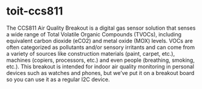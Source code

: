 # toit-ccs811

The CCS811 Air Quality Breakout is a digital gas sensor solution that senses a wide range of Total Volatile Organic Compounds (TVOCs), including equivalent carbon dioxide (eCO2) and metal oxide (MOX) levels. VOCs are often categorized as pollutants and/or sensory irritants and can come from a variety of sources like construction materials (paint, carpet, etc.), machines (copiers, processors, etc.) and even people (breathing, smoking, etc.). This breakout is intended for indoor air quality monitoring in personal devices such as watches and phones, but we’ve put it on a breakout board so you can use it as a regular I2C device.

